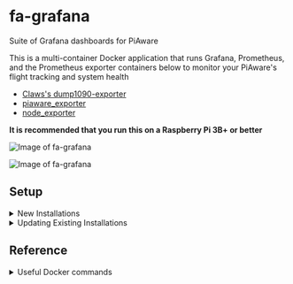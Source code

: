 # fa-grafana
Suite of Grafana dashboards for PiAware

This is a multi-container Docker application that runs Grafana, Prometheus, and the Prometheus exporter containers below to monitor your PiAware's flight tracking and system health
- [Claws's dump1090-exporter](https://github.com/claws/dump1090-exporter)
- [piaware_exporter](https://github.com/flightaware/piaware-exporter)
- [node_exporter](https://github.com/prometheus/node_exporter)


**It is recommended that you run this on a Raspberry Pi 3B+ or better**

![Image of fa-grafana](https://github.com/flightaware/fa-grafana/blob/master/fa-grafana-graphs.png)

![Image of fa-grafana](https://github.com/flightaware/fa-grafana/blob/master/fa-grafana-system-metrics.png)


## Setup ##
<details>
 
 <summary>New Installations</summary>

<br />
These steps will install required dependencies, pull all the Docker images from Docker Hub, and start up the containers
 
#### 1. Install pre-requisite programs:

Convienent script to install git, python3-pip, docker-compose, and docker.

```
sudo bash -c "$(curl -sS https://raw.githubusercontent.com/flightaware/fa-grafana/master/install.sh)"
```

#### 2. Checkout the fa-grafana git repository and cd into the directory

```
git clone https://github.com/flightaware/fa-grafana.git
cd fa-grafana
```

#### 3. Rename the .env.sample file to .env 

```
mv .env.sample .env
```

#### 4. Set the HOST_IP to your Pi's local IP address (required) and set other Grafana configuration if desired

```
nano .env
HOST_IP=<set IP address>
```

#### 5. Start up containers

```
sudo docker-compose up -d
```

#### 6. Open Grafana in a web browser by entering your Pi's local IP address and the configured Grafana port number
```
<IP address>:3000
```

</details>
 
 
<details>
 
 <summary>Updating Existing Installations</summary>

 <br />
 These steps will stop the running fa-grafana containers, pull the latest images from Docker Hub, clean up volumes, and start up the new containers

#### 1. Stop fa-grafana docker containers
```
cd fa-grafana
sudo docker-compose down
```
#### 2. Pull latest source code
```
git pull
```
#### 3. Make sure the .env file has HOST_IP and other configuration variables set. Rename the provided .env.sample file to .env if needed. <br />

#### 4. Delete existing fa-grafana_grafana_data Docker volume
```
sudo docker volume rm fa-grafana_grafana_data
```
#### 5. Start up containers
```
sudo docker-compose up -d
```
  
  
</details>

## Reference ##
  
<details>
 
 <summary>Useful Docker commands</summary>
  
#### To stop all docker containers, cd into the fa-grafana directory and use the following command:
```
sudo docker-compose down
```
#### List all running docker containers
```
sudo docker ps
```
#### List all docker images installed
```
sudo docker images
```
#### Delete a docker image
```
sudo docker rmi <IMAGE_ID>
```
  
</details>
